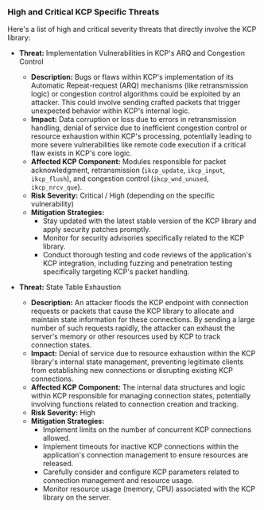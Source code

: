 ### High and Critical KCP Specific Threats

Here's a list of high and critical severity threats that directly involve the KCP library:

*   **Threat:** Implementation Vulnerabilities in KCP's ARQ and Congestion Control
    *   **Description:** Bugs or flaws within KCP's implementation of its Automatic Repeat-request (ARQ) mechanisms (like retransmission logic) or congestion control algorithms could be exploited by an attacker. This could involve sending crafted packets that trigger unexpected behavior within KCP's internal logic.
    *   **Impact:** Data corruption or loss due to errors in retransmission handling, denial of service due to inefficient congestion control or resource exhaustion within KCP's processing, potentially leading to more severe vulnerabilities like remote code execution if a critical flaw exists in KCP's core logic.
    *   **Affected KCP Component:** Modules responsible for packet acknowledgment, retransmission (`ikcp_update`, `ikcp_input`, `ikcp_flush`), and congestion control (`ikcp_wnd_unused`, `ikcp_nrcv_que`).
    *   **Risk Severity:** Critical / High (depending on the specific vulnerability)
    *   **Mitigation Strategies:**
        *   Stay updated with the latest stable version of the KCP library and apply security patches promptly.
        *   Monitor for security advisories specifically related to the KCP library.
        *   Conduct thorough testing and code reviews of the application's KCP integration, including fuzzing and penetration testing specifically targeting KCP's packet handling.

*   **Threat:** State Table Exhaustion
    *   **Description:** An attacker floods the KCP endpoint with connection requests or packets that cause the KCP library to allocate and maintain state information for these connections. By sending a large number of such requests rapidly, the attacker can exhaust the server's memory or other resources used by KCP to track connection states.
    *   **Impact:** Denial of service due to resource exhaustion within the KCP library's internal state management, preventing legitimate clients from establishing new connections or disrupting existing KCP connections.
    *   **Affected KCP Component:** The internal data structures and logic within KCP responsible for managing connection states, potentially involving functions related to connection creation and tracking.
    *   **Risk Severity:** High
    *   **Mitigation Strategies:**
        *   Implement limits on the number of concurrent KCP connections allowed.
        *   Implement timeouts for inactive KCP connections within the application's connection management to ensure resources are released.
        *   Carefully consider and configure KCP parameters related to connection management and resource usage.
        *   Monitor resource usage (memory, CPU) associated with the KCP library on the server.